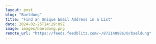 ```yaml
---
layout: post
blog: "Baeldung"
title: "Find an Unique Email Address in a List"
date: 2024-02-25T14:29:09Z
image: images/baeldung.png
remote_url: "https://feeds.feedblitz.com/~/872148986/0/baeldung"
---
```

